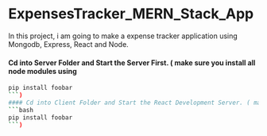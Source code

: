 # ExpensesTracker_MERN_Stack_App
In this project, i am  going to make  a expense tracker application using Mongodb, Express, React and Node.


#### Cd into Server Folder and Start the Server First. ( make sure you install all node modules using 
```bash
pip install foobar
```)
#### Cd into Client Folder and Start the React Development Server. ( make sure you install all node modules using 
```bash
pip install foobar
```)


